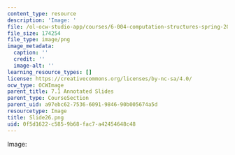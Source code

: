```yaml
---
content_type: resource
description: 'Image: '
file: /ol-ocw-studio-app/courses/6-004-computation-structures-spring-2017/0f5d1622c5859b68fac7a42454648c48_Slide26.png
file_size: 174254
file_type: image/png
image_metadata:
  caption: ''
  credit: ''
  image-alt: ''
learning_resource_types: []
license: https://creativecommons.org/licenses/by-nc-sa/4.0/
ocw_type: OCWImage
parent_title: 7.1 Annotated Slides
parent_type: CourseSection
parent_uid: a97ebc62-7536-6091-9846-90b005674a5d
resourcetype: Image
title: Slide26.png
uid: 0f5d1622-c585-9b68-fac7-a42454648c48
---
```

Image: 